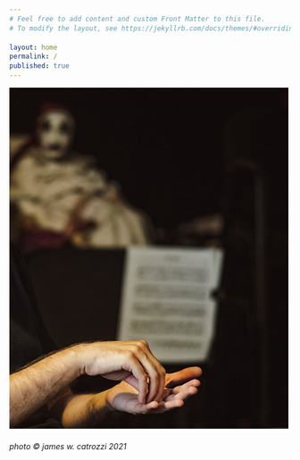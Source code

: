 ```yaml
---
# Feel free to add content and custom Front Matter to this file.
# To modify the layout, see https://jekyllrb.com/docs/themes/#overriding-theme-defaults

layout: home
permalink: /
published: true
---
```


<img src='/assets/my-hands-by-jwcatrozzi.jpg' width='500'>

<h6>photo © james w. catrozzi 2021</h6>